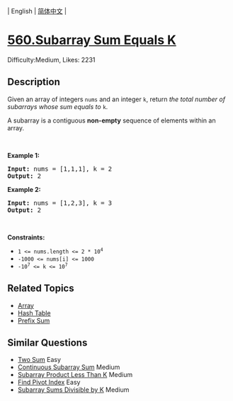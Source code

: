 
| English | [简体中文](problem_zh.md) |

# [560.Subarray Sum Equals K](https://leetcode.com/problems/subarray-sum-equals-k/)
Difficulty:Medium, Likes: 2231

## Description

<p>Given an array of integers <code>nums</code> and an integer <code>k</code>, return <em>the total number of subarrays whose sum equals to</em> <code>k</code>.</p>

<p>A subarray is a contiguous <strong>non-empty</strong> sequence of elements within an array.</p>

<p>&nbsp;</p>
<p><strong class="example">Example 1:</strong></p>
<pre><strong>Input:</strong> nums = [1,1,1], k = 2
<strong>Output:</strong> 2
</pre><p><strong class="example">Example 2:</strong></p>
<pre><strong>Input:</strong> nums = [1,2,3], k = 3
<strong>Output:</strong> 2
</pre>
<p>&nbsp;</p>
<p><strong>Constraints:</strong></p>

<ul>
	<li><code>1 &lt;= nums.length &lt;= 2 * 10<sup>4</sup></code></li>
	<li><code>-1000 &lt;= nums[i] &lt;= 1000</code></li>
	<li><code>-10<sup>7</sup> &lt;= k &lt;= 10<sup>7</sup></code></li>
</ul>


## Related Topics

- [Array](https://leetcode.com/tag/array/)
- [Hash Table](https://leetcode.com/tag/hash-table/)
- [Prefix Sum](https://leetcode.com/tag/prefix-sum/)

## Similar Questions

- [Two Sum](../two-sum/README_EN.md) Easy 
- [Continuous Subarray Sum](../continuous-subarray-sum/README_EN.md) Medium 
- [Subarray Product Less Than K](../subarray-product-less-than-k/README_EN.md) Medium 
- [Find Pivot Index](../find-pivot-index/README_EN.md) Easy 
- [Subarray Sums Divisible by K](../subarray-sums-divisible-by-k/README_EN.md) Medium 
